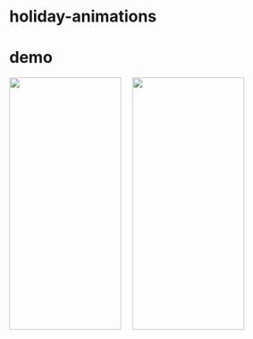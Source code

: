 # holiday-animations
# demo
<p float="left">
<img src="https://raw.githubusercontent.com/emmabeanween/holiday-animations/main/gifs/winter_recording.gif" 
 width="200" height="450">
 &nbsp
 &nbsp
 <img src="https://raw.githubusercontent.com/emmabeanween/holiday-animations/main/gifs/fall_recording.gif" 
 width="200" height="450">
</p>

